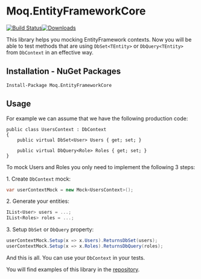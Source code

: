 # Moq.EntityFrameworkCore
[![Build Status](https://dev.azure.com/OpenSource-jankowskimichalpl/Moq.EntityFrameworkCore/_apis/build/status/MichalJankowskii.Moq.EntityFrameworkCore?branchName=master)](https://dev.azure.com/OpenSource-jankowskimichalpl/Moq.EntityFrameworkCore/_build/latest?definitionId=1&branchName=master)[![Downloads](https://img.shields.io/nuget/dt/Moq.EntityFrameworkCore.svg)](https://www.nuget.org/packages/Moq.EntityFrameworkCore/)

This library helps you mocking EntityFramework contexts. Now you will be able to test methods that are using `DbSet<TEntity>` or `DbQuery<TEntity>` from `DbContext` in an effective way.
## Installation - NuGet Packages
```
Install-Package Moq.EntityFrameworkCore
```

## Usage
For example we can assume that we have the following production code:
```
public class UsersContext : DbContext
{
    public virtual DbSet<User> Users { get; set; }

    public virtual DbQuery<Role> Roles { get; set; }
}
```

To mock Users and Roles you only need to implement the following 3 steps:

1\. Create `DbContext` mock:
```csharp
var userContextMock = new Mock<UsersContext>();
```
2\. Generate your entities:
```csharp
IList<User> users = ...;
IList<Roles> roles = ...;
```
3\. Setup `DbSet` or `DbQuery` property:
```csharp
userContextMock.Setup(x => x.Users).ReturnsDbSet(users);
userContextMock.Setup(x => x.Roles).ReturnsDbQuery(roles);
```

And this is all. You can use your `DbContext` in your tests.

You will find examples of this library in the [repository](https://github.com/MichalJankowskii/Moq.EntityFrameworkCore/blob/master/src/Moq.EntityFrameworkCore.Examples/UsersServiceTest.cs).
